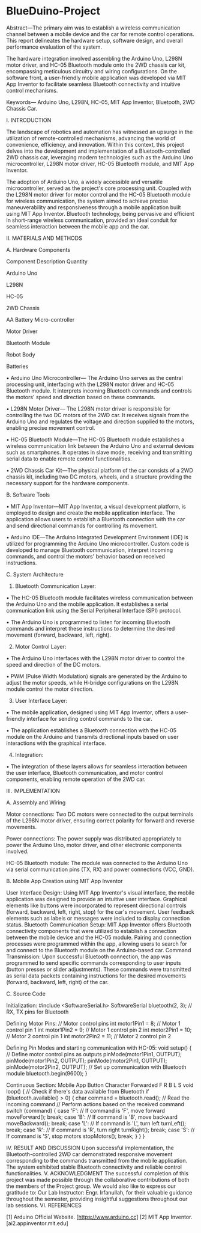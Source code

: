 # BlueDuino-Project
Abstract—The primary aim was to establish a wireless communication channel between a mobile device and the car for remote control operations. This report delineates the hardware setup, software design, and overall performance evaluation of the system.

The hardware integration involved assembling the Arduino Uno, L298N motor driver, and HC-05 Bluetooth module onto the 2WD chassis car kit, encompassing meticulous circuitry and wiring configurations. On the software front, a user-friendly mobile application was developed via MIT App Inventor to facilitate seamless Bluetooth connectivity and intuitive control mechanisms.  

Keywords— Arduino Uno, L298N, HC-05, MIT App Inventor, Bluetooth, 2WD Chassis Car.

I.	INTRODUCTION 

The landscape of robotics and automation has witnessed an upsurge in the utilization of remote-controlled mechanisms, advancing the world of convenience, efficiency, and innovation. Within this context, this project delves into the development and implementation of a Bluetooth-controlled 2WD chassis car, leveraging modern technologies such as the Arduino Uno microcontroller, L298N motor driver, HC-05 Bluetooth module, and MIT App Inventor.

The adoption of Arduino Uno, a widely accessible and versatile microcontroller, served as the project's core processing unit. Coupled with the L298N motor driver for motor control and the HC-05 Bluetooth module for wireless communication, the system aimed to achieve precise maneuverability and responsiveness through a mobile application built using MIT App Inventor. Bluetooth technology, being pervasive and efficient in short-range wireless communication, provided an ideal conduit for seamless interaction between the mobile app and the car.

II.	MATERIALS AND METHODS

A.	Hardware Components

Component	Description	Quantity

Arduino Uno

L298N

HC-05

2WD Chassis

AA Battery	Micro-controller

Motor Driver

Bluetooth Module

Robot Body

Batteries	

•	Arduino Uno Microcontroller— The Arduino Uno serves as the central processing unit, interfacing with the L298N motor driver and HC-05 Bluetooth module. It interprets incoming Bluetooth commands and controls the motors' speed and direction based on these commands. 

•	L298N Motor Driver— The L298N motor driver is responsible for controlling the two DC motors of the 2WD car. It receives signals from the Arduino Uno and regulates the voltage and direction supplied to the motors, enabling precise movement control.

•	HC-05 Bluetooth Module—The HC-05 Bluetooth module establishes a wireless communication link between the Arduino Uno and external devices such as smartphones. It operates in slave mode, receiving and transmitting serial data to enable remote control functionalities. 

•	2WD Chassis Car Kit—The physical platform of the car consists of a 2WD chassis kit, including two DC motors, wheels, and a structure providing the necessary support for the hardware components. 

B.	Software Tools

•	MIT App Inventor—MIT App Inventor, a visual development platform, is employed to design and create the mobile application interface. The application allows users to establish a Bluetooth connection with the car and send directional commands for controlling its movement. 

•	Arduino IDE—The Arduino Integrated Development Environment (IDE) is utilized for programming the Arduino Uno microcontroller. Custom code is developed to manage Bluetooth communication, interpret incoming commands, and control the motors' behavior based on received instructions. 

C.	System Architecture

1.	Bluetooth Communication Layer:

•	The HC-05 Bluetooth module facilitates wireless communication between the Arduino Uno and the mobile application. It establishes a serial communication link using the Serial Peripheral Interface (SPI) protocol.

•	The Arduino Uno is programmed to listen for incoming Bluetooth commands and interpret these instructions to determine the desired movement (forward, backward, left, right).

2.	Motor Control Layer:

•	The Arduino Uno interfaces with the L298N motor driver to control the speed and direction of the DC motors.

•	PWM (Pulse Width Modulation) signals are generated by the Arduino to adjust the motor speeds, while H-bridge configurations on the L298N module control the motor direction.

3.	User Interface Layer:

•	The mobile application, designed using MIT App Inventor, offers a user-friendly interface for sending control commands to the car.

•	The application establishes a Bluetooth connection with the HC-05 module on the Arduino and transmits directional inputs based on user interactions with the graphical interface.

4.	Integration:

•	The integration of these layers allows for seamless interaction between the user interface, Bluetooth communication, and motor control components, enabling remote operation of the 2WD car. 

III.	IMPLEMENTATION

A.	Assembly and Wiring

Motor connections: Two DC motors were connected to the output terminals of the L298N motor driver, ensuring correct polarity for forward and reverse movements.

Power connections: The power supply was distributed appropriately to power the Arduino Uno, motor driver, and other electronic components involved.

HC-05 Bluetooth module: The module was connected to the Arduino Uno via serial communication pins (TX, RX) and power connections (VCC, GND).

B.	Mobile App Creation using MIT App Inventor

User Interface Design: Using MIT App Inventor's visual interface, the mobile application was designed to provide an intuitive user interface. Graphical elements like buttons were incorporated to represent directional controls (forward, backward, left, right, stop) for the car's movement. User feedback elements such as labels or messages were included to display connection status.
Bluetooth Communication Setup: MIT App Inventor offers Bluetooth connectivity components that were utilized to establish a connection between the mobile device and the HC-05 module. Pairing and connection processes were programmed within the app, allowing users to search for and connect to the Bluetooth module on the Arduino-based car.
Command Transmission: Upon successful Bluetooth connection, the app was programmed to send specific commands corresponding to user inputs (button presses or slider adjustments). These commands were transmitted as serial data packets containing instructions for the desired movements (forward, backward, left, right) of the car. 

C.	Source Code

Initialization:
#include <SoftwareSerial.h>
SoftwareSerial bluetooth(2, 3); // RX, TX pins for Bluetooth

Defining Motor Pins:
// Motor control pins
int motor1Pin1 = 8; // Motor 1 control pin 1
int motor1Pin2 = 9; // Motor 1 control pin 2
int motor2Pin1 = 10; // Motor 2 control pin 1
int motor2Pin2 = 11; // Motor 2 control pin 2

Defining Pin Modes and starting communication with HC-05:
void setup() {
  // Define motor control pins as outputs
  pinMode(motor1Pin1, OUTPUT);
  pinMode(motor1Pin2, OUTPUT);
  pinMode(motor2Pin1, OUTPUT);
  pinMode(motor2Pin2, OUTPUT);
  // Set up communication with Bluetooth module
  bluetooth.begin(9600);
} 

Continuous Section:
Mobile App Button	Character Forwarded
 	F
 	R
 	B
 	L
 	S
void loop() {
  // Check if there's data available from Bluetooth
  if (bluetooth.available() > 0) {
    char command = bluetooth.read(); // Read the incoming command
    // Perform actions based on the received command
    switch (command) {
      case 'F': // If command is 'F', move forward
        moveForward();
        break;
      case 'B': // If command is 'B', move backward
        moveBackward();
        break;
      case 'L': // If command is 'L', turn left
        turnLeft();
        break;
      case 'R': // If command is 'R', turn right
        turnRight();
        break;
      case 'S': // If command is 'S', stop motors
        stopMotors();
        break;
    }
  }
}

IV.	RESULT AND DISCUSSION
Upon successful implementation, the Bluetooth-controlled 2WD car demonstrated responsive movement corresponding to the commands transmitted from the mobile application. The system exhibited stable Bluetooth connectivity and reliable control functionalities.
V.	ACKNOWLEDGMENT
The successful completion of this project was made possible through the collaborative contributions of both the members of the Project group. We would also like to express our gratitude to:
Our Lab Instructor: Engr. Irfanullah, for their valuable guidance throughout the semester, providing insightful suggestions throughout our lab sessions.
VI.	REFERENCES

[1]	Arduino Official Website. [https://www.arduino.cc]
[2]	MIT App Inventor. [ai2.appinventor.mit.edu]
 

